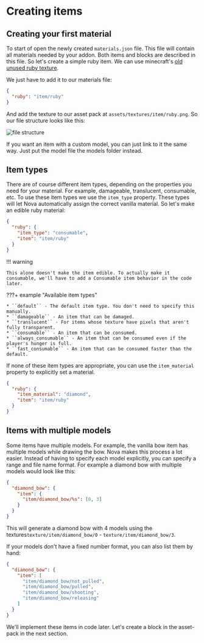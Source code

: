 # Creating items

## Creating your first material

To start of open the newly created ``materials.json`` file. This file will contain all materials needed by your addon.
Both
items and blocks are described in this file. So let's create a simple ruby item. We can use minecraft's [old unused ruby
texture](https://i.imgur.com/VW3UMqh.png).

We just have to add it to our materials file:

```json
{
  "ruby": "item/ruby"
}
```

And add the texture to our asset pack at ``assets/textures/item/ruby.png``. So our file structure looks like this:

![file structure](https://i.imgur.com/GVf5LHf.png)

If you want an item with a custom model, you can just link to it the same way. Just put the model file the models folder
instead.

## Item types

There are of course different item types, depending on the properties you need for your material. For example,
damageable,
translucent, consumable, etc. To use these item types we use the ``item_type`` property. These types will let Nova automatically
assign the correct vanilla material. So let's make an edible ruby material:

```json
{
  "ruby": {
    "item_type": "consumable",
    "item": "item/ruby"
  }
}
```

!!! warning

    This alone doesn't make the item edible. To actually make it consumable, we'll have to add a Consumable item behavior in the code later.

???+ example "Available item types"

    * ``default`` - The default item type. You don't need to specify this manually.
    * ``damageable`` - An item that can be damaged.
    * ``translucent`` - For items whose texture have pixels that aren't fully transparent.
    * ``consumable`` - An item that can be consumed.
    * ``always_consumable`` - An item that can be consumed even if the player's hunger is full.
    * ``fast_consumable`` - An item that can be consumed faster than the default.

If none of these item types are appropriate, you can use the ``item_material`` property to explicitly set a material.

```json
{
  "ruby": {
    "item_material": "diamond",
    "item": "item/ruby"
  }
}
```

## Items with multiple models

Some items have multiple models. For example, the vanilla bow item has multiple models while drawing the bow. Nova makes
this process a lot easier. Instead of having to specify each model explicitly, you can specify a range and file name
format.
For example a diamond bow with multiple models would look like this:

```json
{
  "diamond_bow": {
    "item": {
      "item/diamond_bow/%s": [0, 3]
    }
  }
}
```

This will generate a diamond bow with 4 models using the textures``texture/item/diamond_bow/0`` -
``texture/item/diamond_bow/3``.

If your models don't have a fixed number format, you can also list them by hand:

```json
{
  "diamond_bow": {
    "item": [
      "item/diamond_bow/not_pulled",
      "item/diamond_bow/pulled",
      "item/diamond_bow/shooting",
      "item/diamond_bow/releasing"
    ]
  }
}
```

We'll implement these items in code later. Let's create a block in the asset-pack in the next section.